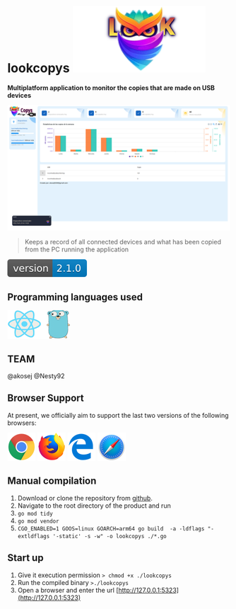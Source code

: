  
# lookcopys ![logo](./frontend/look.png)
**Multiplatform application to monitor the copies that are made on USB devices**

![preview](./frontend/lookcopysapp.png)

>Keeps a record of all connected devices and what has been copied from the PC running the application


![version](./frontend/version1.svg)


## Programming languages used
![react](./frontend/react-go.png)

## TEAM
@akosej @Nesty92

## Browser Support
At present, we officially aim to support the last two versions of the following browsers:

![react](./frontend/chrome.png)
![react](./frontend/firefox.png)
![react](./frontend/edge.png)
![react](./frontend/safari.png)

## Manual compilation
1. Download or clone the repository from [github](https://github.com/akosej/lookcopys).
2. Navigate to the root  directory of the product and run
3. `go mod tidy`
4. `go mod vendor`
5. `CGO_ENABLED=1 GOOS=linux GOARCH=arm64 go build  -a -ldflags "-extldflags '-static' -s -w" -o lookcopys ./*.go`


## Start up
1. Give it execution permission `> chmod +x ./lookcopys`
2. Run the compiled binary `>./lookcopys`
3. Open a browser and enter the url [http://127.0.0.1:5323](http://127.0.0.1:5323)

